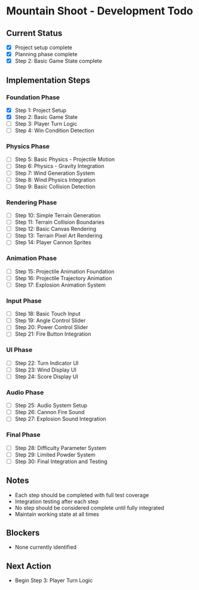 # Mountain Shoot - Development Todo

## Current Status
- [x] Project setup complete
- [x] Planning phase complete
- [x] Step 2: Basic Game State complete

## Implementation Steps

### Foundation Phase
- [x] Step 1: Project Setup
- [x] Step 2: Basic Game State
- [ ] Step 3: Player Turn Logic
- [ ] Step 4: Win Condition Detection

### Physics Phase
- [ ] Step 5: Basic Physics - Projectile Motion
- [ ] Step 6: Physics - Gravity Integration
- [ ] Step 7: Wind Generation System
- [ ] Step 8: Wind Physics Integration
- [ ] Step 9: Basic Collision Detection

### Rendering Phase
- [ ] Step 10: Simple Terrain Generation
- [ ] Step 11: Terrain Collision Boundaries
- [ ] Step 12: Basic Canvas Rendering
- [ ] Step 13: Terrain Pixel Art Rendering
- [ ] Step 14: Player Cannon Sprites

### Animation Phase
- [ ] Step 15: Projectile Animation Foundation
- [ ] Step 16: Projectile Trajectory Animation
- [ ] Step 17: Explosion Animation System

### Input Phase
- [ ] Step 18: Basic Touch Input
- [ ] Step 19: Angle Control Slider
- [ ] Step 20: Power Control Slider
- [ ] Step 21: Fire Button Integration

### UI Phase
- [ ] Step 22: Turn Indicator UI
- [ ] Step 23: Wind Display UI
- [ ] Step 24: Score Display UI

### Audio Phase
- [ ] Step 25: Audio System Setup
- [ ] Step 26: Cannon Fire Sound
- [ ] Step 27: Explosion Sound Integration

### Final Phase
- [ ] Step 28: Difficulty Parameter System
- [ ] Step 29: Limited Powder System
- [ ] Step 30: Final Integration and Testing

## Notes
- Each step should be completed with full test coverage
- Integration testing after each step
- No step should be considered complete until fully integrated
- Maintain working state at all times

## Blockers
- None currently identified

## Next Action
- Begin Step 3: Player Turn Logic
